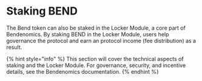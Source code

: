 # Staking BEND

The Bend token can also be staked in the Locker Module, a core part of Bendenomics. By staking BEND in the Locker Module, users help governance the protocol and earn an protocol income (fee distribution) as a result.

{% hint style="info" %}
This section will cover the technical aspects of staking and the Locker Module. For governance, security, and incentive details, see the Bendenomics documentation.
{% endhint %}
